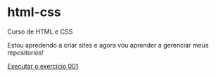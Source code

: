 # html-css
 Curso de HTML e CSS

 Estou apredendo a criar sites e agora vou aprender a gerenciar meus repositorios!

<a href="https://natansilvagomes.github.io/html-css/exercicios/ex001/index.html"> Executar o exercicio 001 </a>